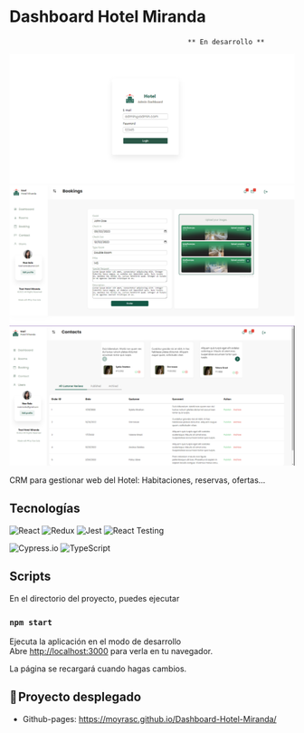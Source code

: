 # Dashboard Hotel Miranda

                                                ** En desarrollo **

<img src="src\assets\imgsReadme\login.png" alt="login"/>
<img src="src\assets\imgsReadme\newBooking.png" alt="booking"/>
<img src="src\assets\imgsReadme\contacts.png" alt="contacts"/>

CRM para gestionar web del Hotel: Habitaciones, reservas, ofertas...

## Tecnologías

![React](https://img.shields.io/badge/React-20232A?style=for-the-badge&logo=react&logoColor=61DAFB)
![Redux](https://img.shields.io/badge/Redux-593D88?style=for-the-badge&logo=redux&logoColor=white)
![Jest](https://img.shields.io/badge/Jest-323330?style=for-the-badge&logo=Jest&logoColor=white)
![React Testing](https://img.shields.io/badge/testing%20library-323330?style=for-the-badge&logo=testing-library&logoColor=red)

![Cypress.io](https://img.shields.io/badge/Cypress-17202C.svg?style=for-the-badge&logo=Cypress&logoColor=white)
![TypeScript](https://img.shields.io/badge/TypeScript-007ACC?style=for-the-badge&logo=typescript&logoColor=white)

## Scripts

En el directorio del proyecto, puedes ejecutar

### `npm start`

Ejecuta la aplicación en el modo de desarrollo\
Abre [http://localhost:3000](http://localhost:3000) para verla en tu navegador.

La página se recargará cuando hagas cambios.

## 🚀 Proyecto desplegado

- Github-pages: https://moyrasc.github.io/Dashboard-Hotel-Miranda/